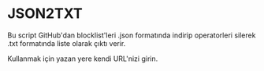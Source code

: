 # JSON2TXT

Bu script GitHub'dan blocklist'leri .json formatında indirip operatorleri silerek .txt formatında liste olarak çıktı verir.

Kullanmak için <URL> yazan yere kendi URL'nizi girin.
